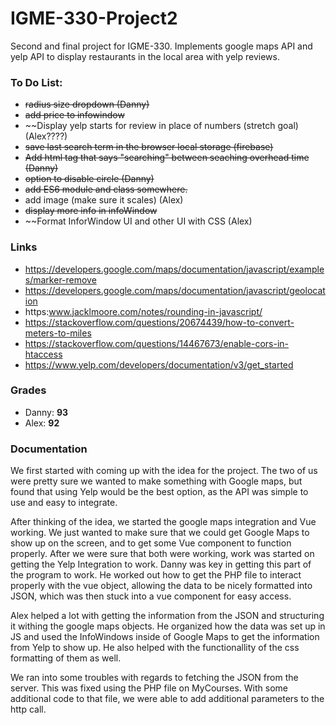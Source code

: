 # IGME-330-Project2
Second and final project for IGME-330. Implements google maps API and yelp API to display restaurants in the local area with yelp reviews.

### To Do List:
- ~~radius size dropdown (Danny)~~
- ~~add price to infowindow~~
- ~~Display yelp starts for review in place of numbers (stretch goal)(Alex????)
- ~~save last search term in the browser local storage (firebase)~~
- ~~Add html tag that says "searching" between seaching overhead time (Danny)~~
- ~~option to disable circle (Danny)~~
- ~~add ES6 module and class somewhere.~~
- add image (make sure it scales) (Alex)
- ~~display more info in infoWindow~~
- ~~Format InforWindow UI and other UI with CSS (Alex)

### Links
* https://developers.google.com/maps/documentation/javascript/examples/marker-remove
* https://developers.google.com/maps/documentation/javascript/geolocation
* https:www.jacklmoore.com/notes/rounding-in-javascript/
* https://stackoverflow.com/questions/20674439/how-to-convert-meters-to-miles
* https://stackoverflow.com/questions/14467673/enable-cors-in-htaccess
* https://www.yelp.com/developers/documentation/v3/get_started

### Grades
* Danny: **93**
* Alex: **92**

### Documentation
We first started with coming up with the idea for the project. The two of us were pretty sure we wanted to make something with Google maps, but found that using Yelp would be the best option, as the API was simple to use and easy to integrate. 

After thinking of the idea, we started the google maps integration and Vue working. We just wanted to make sure that we could get Google Maps to show up on the screen, and to get some Vue component to function properly. After we were sure that both were working, work was started on getting the Yelp Integration to work. Danny was key in getting this part of the program to work. He worked out how to get the PHP file to interact properly with the vue object, allowing the data to be nicely formatted into JSON, which was then stuck into a vue component for easy access. 

Alex helped a lot with getting the information from the JSON and structuring it withing the google maps objects. He organized how the data was set up in JS and used the InfoWindows inside of Google Maps to get the information from Yelp to show up. He also helped with the functionallity of the css formatting of them as well.


We ran into some troubles with regards to fetching the JSON from the server. This was fixed using the PHP file on MyCourses. With some additional code to that file, we were able to add additional parameters to the http call.

